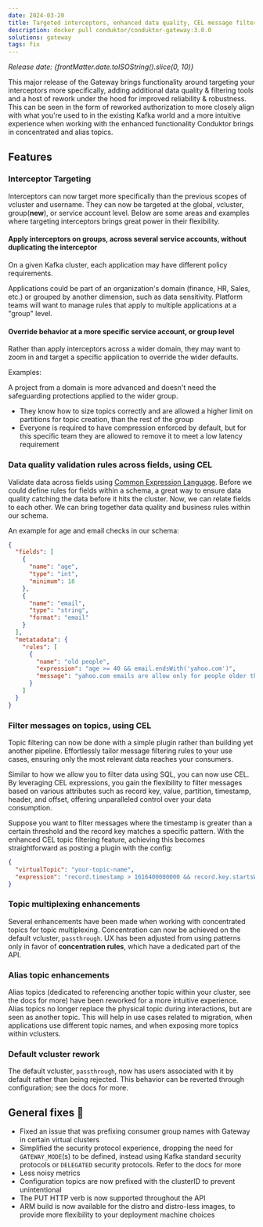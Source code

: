 ```yaml
---
date: 2024-03-20
title: Targeted interceptors, enhanced data quality, CEL message filtering and more! 
description: docker pull conduktor/conduktor-gateway:3.0.0
solutions: gateway
tags: fix
---
```


*Release date: {frontMatter.date.toISOString().slice(0, 10)}*

This major release of the Gateway brings functionality around targeting your interceptors more specifically, adding additional data quality & filtering tools and a host of rework under the hood for improved reliability & robustness. This can be seen in the form of reworked authorization to more closely align with what you're used to in the existing Kafka world and a more intuitive experience when working with the enhanced functionality Conduktor brings in concentrated and alias topics.

## Features

### Interceptor Targeting

Interceptors can now target more specifically than the previous scopes of vcluster and username. They can now be targeted at the global, vcluster, group(**new**), or service account level. Below are some areas and examples where targeting interceptors brings great power in their flexibility.


#### Apply interceptors on groups, across several service accounts, without duplicating the interceptor

On a given Kafka cluster, each application may have different policy requirements.

Applications could be part of an organization's domain (finance, HR, Sales, etc.) or grouped by another dimension, such as data sensitivity.
Platform teams will want to manage rules that apply to multiple applications at a "group" level.

#### Override behavior at a more specific service account, or group level

Rather than apply interceptors across a wider domain, they may want to zoom in and target a specific application to override the wider defaults.

Examples: 

A project from a domain is more advanced and doesn't need the safeguarding protections applied to the wider group.
* They know how to size topics correctly and are allowed a higher limit on partitions for topic creation, than the rest of the group
* Everyone is required to have compression enforced by default, but for this specific team they are allowed to remove it to meet a low latency requirement

### Data quality validation rules across fields, using CEL

Validate data across fields using [Common Expression Language](https://github.com/google/cel-spec). Before we could define rules for fields within a schema, a great way to ensure data quality catching the data before it hits the cluster. Now, we can relate fields to each other. We can bring together data quality and business rules within our schema. 

An example for age and email checks in our schema:

```json
{
  "fields": [
    {
      "name": "age",
      "type": "int",
      "minimum": 18
    },
    {
      "name": "email",
      "type": "string",
      "format": "email"
    }
  ],
  "metatadata": {
    "rules": [
      {
        "name": "old people",
        "expression": "age >= 40 && email.endsWith('yahoo.com')",
        "message": "yahoo.com emails are allow only for people older that 40"
      }
    ]
  }
}
```

### Filter messages on topics, using CEL

Topic filtering can now be done with a simple plugin rather than building yet another pipeline. Effortlessly tailor message filtering rules to your use cases, ensuring only the most relevant data reaches your consumers.

Similar to how we allow you to filter data using SQL, you can now use CEL. 
By leveraging CEL expressions, you gain the flexibility to filter messages based on various attributes such as record key, value, partition, timestamp, header, and offset, offering unparalleled control over your data consumption.

Suppose you want to filter messages where the timestamp is greater than a certain threshold and the record key matches a specific pattern. With the enhanced CEL topic filtering feature, achieving this becomes straightforward as posting a plugin with the config:

```json
{
  "virtualTopic": "your-topic-name",
  "expression": "record.timestamp > 1616400000000 && record.key.startsWith('prefix_')"
}
```

### Topic multiplexing enhancements

Several enhancements have been made when working with concentrated topics for topic multiplexing.
Concentration can now be achieved on the default vcluster, `passthrough`.
UX has been adjusted from using patterns only in favor of **concentration rules**, which have a dedicated part of the API.

### Alias topic enhancements

Alias topics (dedicated to referencing another topic within your cluster, see the docs for more) have been reworked for a more intuitive experience.
Alias topics no longer replace the physical topic during interactions, but are seen as another topic.
This will help in use cases related to migration, when applications use different topic names, and when exposing more topics within vclusters.

### Default vcluster rework

The default vcluster, `passthrough`, now has users associated with it by default rather than being rejected. This behavior can be reverted through configuration; see the docs for more.

## General fixes 🔨

* Fixed an issue that was prefixing consumer group names with Gateway in certain virtual clusters
* Simplified the security protocol experience, dropping the need for `GATEWAY_MODE`(s) to be defined, instead using Kafka standard security protocols or `DELEGATED` security protocols. Refer to the docs for more
* Less noisy metrics
* Configuration topics are now prefixed with the clusterID to prevent unintentional
* The PUT HTTP verb is now supported throughout the API
* ARM build is now available for the distro and distro-less images, to provide more flexibility to your deployment machine choices

